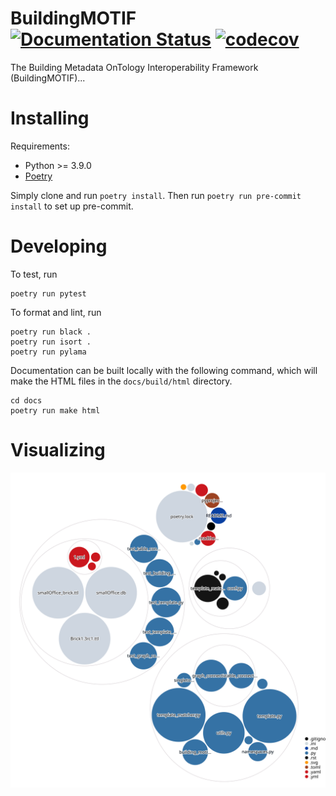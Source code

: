 # BuildingMOTIF [![Documentation Status](https://readthedocs.org/projects/buildingmotif/badge/?version=latest)](https://buildingmotif.readthedocs.io/en/latest/?badge=latest) [![codecov](https://codecov.io/gh/NREL/BuildingMOTIF/branch/main/graph/badge.svg?token=HAFSYH45NX)](https://codecov.io/gh/NREL/BuildingMOTIF) 

The Building Metadata OnTology Interoperability Framework (BuildingMOTIF)...

# Installing

Requirements:
- Python >= 3.9.0
- [Poetry](https://python-poetry.org/docs/)

Simply clone and run `poetry install`. Then run `poetry run pre-commit install` to set up pre-commit.

# Developing
To test, run 
``` 
poetry run pytest
```

To format and lint, run
```
poetry run black .
poetry run isort .
poetry run pylama
```

Documentation can be built locally with the following command, which will make the HTML files in the `docs/build/html` directory.

```
cd docs
poetry run make html
```

# Visualizing

![repo-vis](./diagram.svg)
